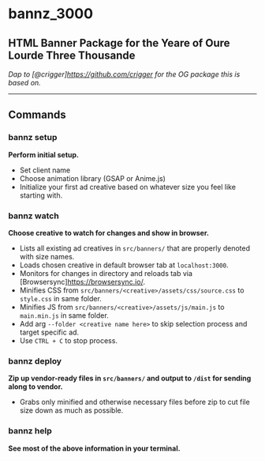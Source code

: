 # bannz_3000

## HTML Banner Package for the Yeare of Oure Lourde Three Thousande
_Dap to [@crigger]https://github.com/crigger for the OG package this is based on._

---

## Commands
### bannz setup
**Perform initial setup.**

- Set client name
- Choose animation library (GSAP or Anime.js)
- Initialize your first ad creative based on whatever size you feel like starting with.

### bannz watch
**Choose creative to watch for changes and show in browser.**

- Lists all existing ad creatives in `src/banners/` that are properly denoted with size names.
- Loads chosen creative in default browser tab at `localhost:3000`.
- Monitors for changes in directory and reloads tab via [Browsersync]https://browsersync.io/.
- Minifies CSS from `src/banners/<creative>/assets/css/source.css` to `style.css` in same folder.
- Minifies JS from `src/banners/<creative>/assets/js/main.js` to `main.min.js` in same folder.
- Add arg `--folder <creative name here>` to skip selection process and target specific ad.
- Use `CTRL + C` to stop process.

### bannz deploy
**Zip up vendor-ready files in `src/banners/` and output to `/dist` for sending along to vendor.**

- Grabs only minified and otherwise necessary files before zip to cut file size down as much as possible.

### bannz help
**See most of the above information in your terminal.**
